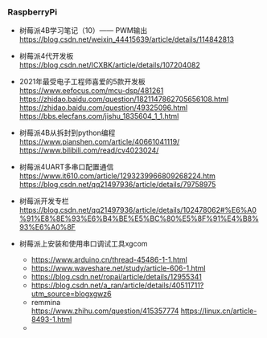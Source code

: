 ### RaspberryPi

* 树莓派4B学习笔记（10）—— PWM输出  
  https://blog.csdn.net/weixin_44415639/article/details/114842813
  
* 树莓派4代开发板  
  https://blog.csdn.net/ICXBK/article/details/107204082  

* 2021年最受电子工程师喜爱的5款开发板  
  https://www.eefocus.com/mcu-dsp/481261  
  https://zhidao.baidu.com/question/1821147862705656108.html  
  https://zhidao.baidu.com/question/49325096.html  
  https://bbs.elecfans.com/jishu_1835604_1_1.html  
  
* 树莓派4B从拆封到python编程  
  https://www.pianshen.com/article/40661041119/  
  https://www.bilibili.com/read/cv4023024/

* 树莓派4UART多串口配置通信  
  https://www.it610.com/article/1293239966809268224.htm    
  https://blog.csdn.net/qq21497936/article/details/79758975

* 树莓派开发专栏  
  https://blog.csdn.net/qq21497936/article/details/102478062#%E6%A0%91%E8%8E%93%E6%B4%BE%E5%BC%80%E5%8F%91%E4%B8%93%E6%A0%8F
  
* 树莓派上安装和使用串口调试工具xgcom
  * https://www.arduino.cn/thread-45486-1-1.html  
  * https://www.waveshare.net/study/article-606-1.html
  * https://blog.csdn.net/ropai/article/details/12955341
  * https://blog.csdn.net/a_ran/article/details/40511711?utm_source=blogxgwz6
  * remmina   
    https://www.zhihu.com/question/415357774
    https://linux.cn/article-8493-1.html
  * 
 


